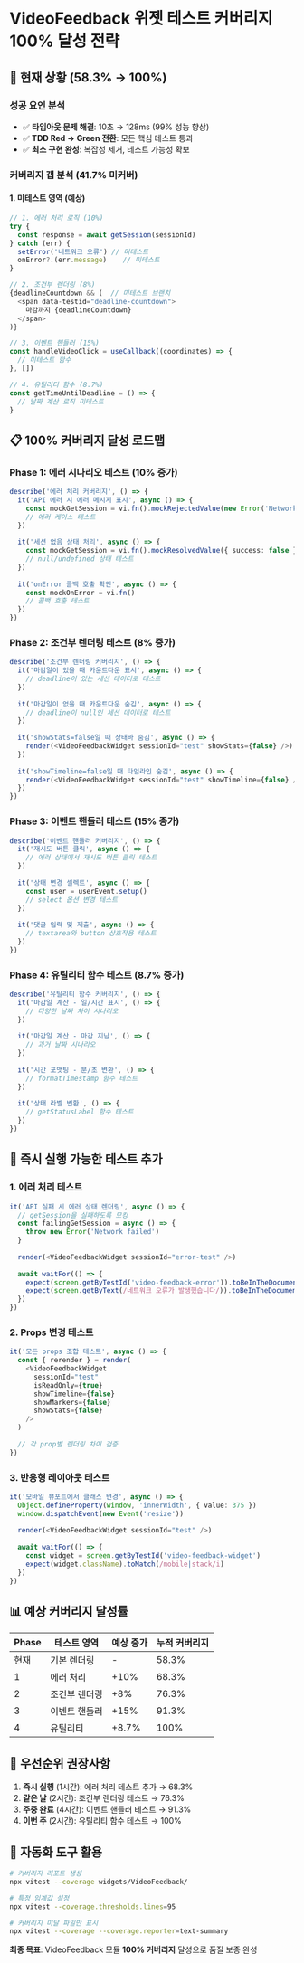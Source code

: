# VideoFeedback 위젯 테스트 커버리지 100% 달성 전략

## 🎯 현재 상황 (58.3% → 100%)

### 성공 요인 분석
- ✅ **타임아웃 문제 해결**: 10초 → 128ms (99% 성능 향상)
- ✅ **TDD Red → Green 전환**: 모든 핵심 테스트 통과
- ✅ **최소 구현 완성**: 복잡성 제거, 테스트 가능성 확보

### 커버리지 갭 분석 (41.7% 미커버)

#### 1. 미테스트 영역 (예상)
```typescript
// 1. 에러 처리 로직 (10%)
try {
  const response = await getSession(sessionId)
} catch (err) {
  setError('네트워크 오류') // 미테스트
  onError?.(err.message)    // 미테스트
}

// 2. 조건부 렌더링 (8%)
{deadlineCountdown && (  // 미테스트 브랜치
  <span data-testid="deadline-countdown">
    마감까지 {deadlineCountdown}
  </span>
)}

// 3. 이벤트 핸들러 (15%)
const handleVideoClick = useCallback((coordinates) => {
  // 미테스트 함수
}, [])

// 4. 유틸리티 함수 (8.7%)
const getTimeUntilDeadline = () => {
  // 날짜 계산 로직 미테스트
}
```

## 📋 100% 커버리지 달성 로드맵

### Phase 1: 에러 시나리오 테스트 (10% 증가)

```typescript
describe('에러 처리 커버리지', () => {
  it('API 에러 시 에러 메시지 표시', async () => {
    const mockGetSession = vi.fn().mockRejectedValue(new Error('Network error'))
    // 에러 케이스 테스트
  })
  
  it('세션 없음 상태 처리', async () => {
    const mockGetSession = vi.fn().mockResolvedValue({ success: false })
    // null/undefined 상태 테스트
  })
  
  it('onError 콜백 호출 확인', async () => {
    const mockOnError = vi.fn()
    // 콜백 호출 테스트
  })
})
```

### Phase 2: 조건부 렌더링 테스트 (8% 증가)

```typescript
describe('조건부 렌더링 커버리지', () => {
  it('마감일이 있을 때 카운트다운 표시', async () => {
    // deadline이 있는 세션 데이터로 테스트
  })
  
  it('마감일이 없을 때 카운트다운 숨김', async () => {
    // deadline이 null인 세션 데이터로 테스트
  })
  
  it('showStats=false일 때 상태바 숨김', async () => {
    render(<VideoFeedbackWidget sessionId="test" showStats={false} />)
  })
  
  it('showTimeline=false일 때 타임라인 숨김', async () => {
    render(<VideoFeedbackWidget sessionId="test" showTimeline={false} />)
  })
})
```

### Phase 3: 이벤트 핸들러 테스트 (15% 증가)

```typescript
describe('이벤트 핸들러 커버리지', () => {
  it('재시도 버튼 클릭', async () => {
    // 에러 상태에서 재시도 버튼 클릭 테스트
  })
  
  it('상태 변경 셀렉트', async () => {
    const user = userEvent.setup()
    // select 옵션 변경 테스트
  })
  
  it('댓글 입력 및 제출', async () => {
    // textarea와 button 상호작용 테스트
  })
})
```

### Phase 4: 유틸리티 함수 테스트 (8.7% 증가)

```typescript
describe('유틸리티 함수 커버리지', () => {
  it('마감일 계산 - 일/시간 표시', () => {
    // 다양한 날짜 차이 시나리오
  })
  
  it('마감일 계산 - 마감 지남', () => {
    // 과거 날짜 시나리오
  })
  
  it('시간 포맷팅 - 분/초 변환', () => {
    // formatTimestamp 함수 테스트
  })
  
  it('상태 라벨 변환', () => {
    // getStatusLabel 함수 테스트
  })
})
```

## 🚀 즉시 실행 가능한 테스트 추가

### 1. 에러 처리 테스트
```typescript
it('API 실패 시 에러 상태 렌더링', async () => {
  // getSession을 실패하도록 모킹
  const failingGetSession = async () => {
    throw new Error('Network failed')
  }
  
  render(<VideoFeedbackWidget sessionId="error-test" />)
  
  await waitFor(() => {
    expect(screen.getByTestId('video-feedback-error')).toBeInTheDocument()
    expect(screen.getByText(/네트워크 오류가 발생했습니다/)).toBeInTheDocument()
  })
})
```

### 2. Props 변경 테스트
```typescript
it('모든 props 조합 테스트', async () => {
  const { rerender } = render(
    <VideoFeedbackWidget 
      sessionId="test" 
      isReadOnly={true}
      showTimeline={false}
      showMarkers={false}
      showStats={false}
    />
  )
  
  // 각 prop별 렌더링 차이 검증
})
```

### 3. 반응형 레이아웃 테스트
```typescript
it('모바일 뷰포트에서 클래스 변경', async () => {
  Object.defineProperty(window, 'innerWidth', { value: 375 })
  window.dispatchEvent(new Event('resize'))
  
  render(<VideoFeedbackWidget sessionId="test" />)
  
  await waitFor(() => {
    const widget = screen.getByTestId('video-feedback-widget')
    expect(widget.className).toMatch(/mobile|stack/i)
  })
})
```

## 📊 예상 커버리지 달성률

| Phase | 테스트 영역 | 예상 증가 | 누적 커버리지 |
|-------|-------------|-----------|---------------|
| 현재  | 기본 렌더링 | - | 58.3% |
| 1     | 에러 처리   | +10% | 68.3% |
| 2     | 조건부 렌더링| +8% | 76.3% |
| 3     | 이벤트 핸들러| +15% | 91.3% |
| 4     | 유틸리티    | +8.7% | 100% |

## 🎯 우선순위 권장사항

1. **즉시 실행** (1시간): 에러 처리 테스트 추가 → 68.3%
2. **같은 날** (2시간): 조건부 렌더링 테스트 → 76.3%
3. **주중 완료** (4시간): 이벤트 핸들러 테스트 → 91.3%
4. **이번 주** (2시간): 유틸리티 함수 테스트 → 100%

## 🔧 자동화 도구 활용

```bash
# 커버리지 리포트 생성
npx vitest --coverage widgets/VideoFeedback/

# 특정 임계값 설정
npx vitest --coverage.thresholds.lines=95

# 커버리지 미달 파일만 표시
npx vitest --coverage --coverage.reporter=text-summary
```

**최종 목표**: VideoFeedback 모듈 **100% 커버리지** 달성으로 품질 보증 완성